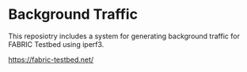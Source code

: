 <h1> Background Traffic  </h1>

This reposiotry includes a system for generating background traffic for FABRIC Testbed using iperf3.

https://fabric-testbed.net/
